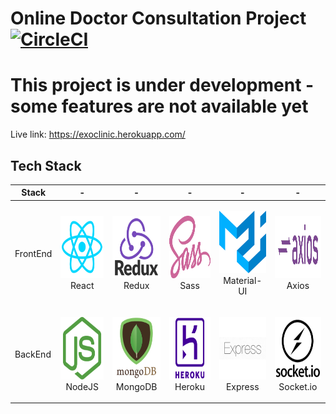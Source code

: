 # Online Doctor Consultation Project [![CircleCI](https://circleci.com/gh/orma4/Online-Doctor-Consultation.svg?style=svg)](https://circleci.com/gh/orma4/Online-Doctor-Consultation)

# This project is under development - some features are not available yet

Live link:  https://exoclinic.herokuapp.com/

## Tech Stack

| Stack    | -                                                                                                  | -                                                                                                 | -                                                                                                | -                                                                                                                | -                                                                                                   |
| -------- | -------------------------------------------------------------------------------------------------- | ------------------------------------------------------------------------------------------------- | ------------------------------------------------------------------------------------------------ | ---------------------------------------------------------------------------------------------------------------- | --------------------------------------------------------------------------------------------------- |
| FrontEnd | <p align="center"><img src="./assets/reactjs_logo.png" width="100" height="100"> <br />React</p> | <p align="center"><img src="./assets/redux_logo.png" width="100" height="100"> <br />Redux</p> | <p align="center"><img src="./assets/Sass.png" width="100" height="100"> <br />Sass</p> | <p align="center"><img src="./assets/Material-UI.png" width="100" height="100"> <br />Material-UI</p> | <p align="center"><img src="./assets/axios.png" width="100" height="100"> <br />Axios</p>
| BackEnd  | <p align="center"><img src="./assets/nodejs_logo.png" width="100" height="100"> <br />NodeJS</p>   | <p align="center"><img src="./assets/mongo_logo2.png" width="100" height="100"> <br />MongoDB</p> | <p align="center"><img src="./assets/heroku_logo.png" width="100" height="100"> <br />Heroku</p> | <p align="center"><img src="./assets/express_logo.png" width="100" height="100"> <br />Express</p>| <p align="center"><img src="./assets/socket_logo.png" width="100" height="100"> <br />Socket.io</p> |
